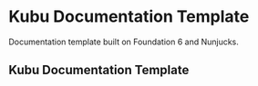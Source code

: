 # Kubu Documentation Template
Documentation template built on Foundation 6 and Nunjucks.

## Kubu Documentation Template
